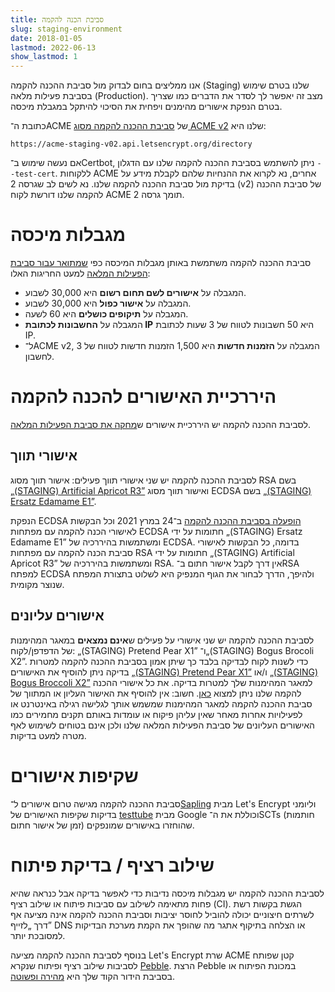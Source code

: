 ```yaml
---
title: סביבת הכנה להקמה
slug: staging-environment
date: 2018-01-05
lastmod: 2022-06-13
show_lastmod: 1
---
```



אנו ממליצים בחום לבדוק מול סביבת ההכנה להקמה (Staging) שלנו בטרם שימוש בסביבת פעילות מלאה (Production). מצב זה יאפשר לך לסדר את הדברים כמו שצריך בטרם הנפקת אישורים מהימנים ויפחית את הסיכוי להיתקל במגבלת מיכסה.

כתובת ה־ACME של [סביבת ההכנה להקמה מסוג ACME v2](https://community.letsencrypt.org/t/staging-endpoint-for-acme-v2/49605) שלנו היא:

`https://acme-staging-v02.api.letsencrypt.org/directory`

אם נעשה שימוש ב־Certbot, ניתן להשתמש בסביבת ההכנה להקמה שלנו עם הדגלון `‎--test-cert`. ללקוחות ACME אחרים, נא לקרוא את ההנחיות שלהם לקבלת מידע על בדיקת מול סביבת ההכנה להקמה שלנו. נא לשים לב שגרסה 2 (v2) של סביבת ההכנה להקמה שלנו דורשת לקוח ACME תומך גרסה 2.

# מגבלות מיכסה

סביבת ההכנה להקמה משתמשת באותן מגבלות המיכסה כפי [שמתואר עבור סביבת הפעילות המלאה](/docs/rate-limits) למעט החריגות האלו:

* המגבלה על **אישורים לשם תחום רשום** היא 30,000 לשבוע.
* המגבלה על **אישור כפול** היא 30,000 לשבוע.
* המגבלה על **תיקופים כושלים** היא 60 לשעה.
* המגבלה על **החשבונות לכתובת IP** היא 50 חשבונות לטווח של 3 שעות לכתובת IP.
* ל־ACME v2, המגבלה על **הזמנות חדשות** היא 1,500 הזמנות חדשות לטווח של 3 לחשבון.

# היררכיית האישורים להכנה להקמה

לסביבת ההכנה להקמה יש היררכיית אישורים ש[מחקה את סביבת הפעילות המלאה](/certificates).

## אישורי תווך

לסביבת ההכנה להקמה יש שני אישורי תווך פעילים: אישור תווך מסוג RSA בשם [„‎(STAGING) Artificial Apricot R3”](/certs/staging/letsencrypt-stg-int-r3.pem) ואישור תווך מסוג ECDSA בשם [„‎(STAGING) Ersatz Edamame E1”](/certs/staging/letsencrypt-stg-int-e1.pem).

הנפקת ECDSA [הופעלה בסביבת ההכנה להקמה](https://community.letsencrypt.org/t/ecdsa-issuance-available-in-staging-march-24/147839) ב־24 במרץ 2021 וכל הבקשות לאישורי הכנה להקמה עם מפתחות ECDSA חתומות על ידי „‎(STAGING) Ersatz Edamame E1” ומשתמשות בהיררכיה של ECDSA. בדומה, כל הבקשות לאישורי סביבת הכנה להקמה עם מפתחות RSA חתומות על ידי „‎(STAGING) Artificial Apricot R3” ומשתמשות בהיררכיה של RSA. אין דרך לקבל אישור חתום ב־RSA למפתח ECDSA ולהיפך, הדרך לבחור את הגוף המנפיק היא לשלוט בתצורת המפתח שנוצר מקומית.

## אישורים עליונים

לסביבת ההכנה להקמה יש שני אישורי על פעילים ש**אינם נמצאים** במאגר המהימנות של הדפדפן/לקוח: „(STAGING) Pretend Pear X1” ו־„(STAGING) Bogus Brocoli X2”. כדי לשנות לקוח לבדיקה בלבד כך שיתן אמון בסביבת ההכנה להקמה למטרות בדיקה ניתן להוסיף את האישורים [„(STAGING) Pretend Pear X1”](/certs/staging/letsencrypt-stg-root-x1.pem) ו/או [„(STAGING) Bogus Broccoli X2”](/certs/staging/letsencrypt-stg-root-x2.pem) למאגר המהימנות שלך למטרות בדיקה. את כל אישורי ההכנה להקמה שלנו ניתן למצוא [כאן](https://github.com/letsencrypt/website/tree/master/static/certs/staging).  חשוב: אין להוסיף את האישור העליון או המתווך של סביבת ההכנה להקמה למאגר המהימנות שמשמש אותך לגלישה רגילה באינטרנט או לפעילויות אחרות מאחר שאין עליהן פיקוח או עומדות באותם תקנים מחמירים כמו האישורים העליונים של סביבת הפעילות המלאה שלנו ולכן אינם בטוחים לשימוש לאף מטרה למעט בדיקות.

# שקיפות אישורים

סביבת ההכנה להקמה מגישה טרום אישורים ל־[Sapling](/docs/ct-logs) מבית Let's Encrypt וליומני בדיקות שקיפות האישורים של [testtube](http://www.certificate-transparency.org/known-logs#TOC-Test-Logs) מבית Google וכוללת את ה־SCTs (חותמות זמן של אישור חתום) שהוחזרו באישורים שמונפקים.

# שילוב רציף / בדיקת פיתוח

לסביבת ההכנה להקמה יש מגבלות מיכסה נדיבות כדי לאפשר בדיקה אבל כנראה שהיא פחות מתאימה לשילוב עם סביבות פיתוח או שילוב רציף (CI). הגשת בקשות רשת לשרתים חיצוניים יכולה להוביל לחוסר יציבות וסביבת ההכנה להקמה אינה מציעה אף דרך „לזייף” DNS או הצלחה בתיקוף אתגר מה שהופך את הקמת מערכת הבדיקות למסובכת יותר.

בנוסף לסביבת ההכנה להקמה מציעה Let's Encrypt שרת ACME קטן שפותח לסביבות שילוב רציף ופיתוח שנקרא [Pebble](https://github.com/letsencrypt/pebble). הרצת Pebble במכונת הפיתוח או בסביבת הידור הקוד שלך היא [מהירה ופשוטה](https://github.com/letsencrypt/pebble#docker).
